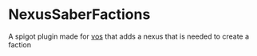 # NexusSaberFactions
A spigot plugin made for [vos](https://github.com/vos6434) that adds a nexus that is needed to create a faction
